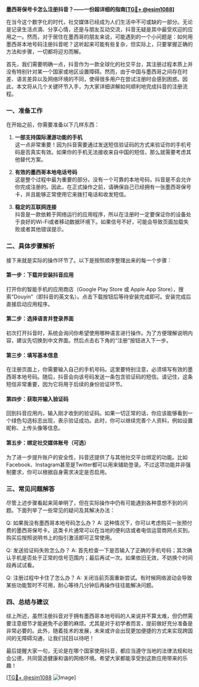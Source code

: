 **墨西哥保号卡怎么注册抖音？——一份超详细的指南[[TG💪+ @esim1088](https://t.me/s/esim1088)]**

在当今这个数字化的时代，社交媒体已经成为人们生活中不可或缺的一部分。无论是记录生活点滴、分享心情，还是与朋友互动交流，抖音无疑是其中最受欢迎的应用之一。然而，对于居住在墨西哥的朋友来说，可能遇到的一个小问题是：如何用墨西哥本地号码注册抖音呢？这听起来可能有些复杂，但实际上，只要掌握正确的方法和步骤，一切都将迎刃而解。

首先，我们需要明确一点，抖音作为一款全球化的社交平台，其注册过程本质上并没有特别针对某一个国家或地区设置障碍。然而，由于中国与墨西哥之间存在时差、语言差异以及网络环境的不同，使得很多用户在尝试注册时会感到困惑。因此，本文将从几个关键环节入手，为大家详细讲解如何顺利地完成抖音的注册流程。

### 一、准备工作

在开始之前，你需要准备以下几样东西：

1. **一部支持国际漫游功能的手机**  
   这一点非常重要！因为抖音需要通过发送短信验证码的方式来验证你的手机号码是否真实有效。如果你的手机无法接收来自中国的短信，那么就需要考虑其他替代方案。

2. **有效的墨西哥本地电话号码**  
   这是整个过程中最为重要的部分。没有一个可靠的本地号码，抖音是不会允许你完成注册的。因此，在正式操作之前，请确保自己已经拥有一张墨西哥保号卡，并且能够正常使用它来拨打电话和收发短信。

3. **稳定的互联网连接**  
   抖音是一款依赖于网络运行的应用程序，所以在注册时一定要保证你的设备处于良好的Wi-Fi或者移动数据环境下。如果信号不好，可能会导致页面加载失败或者其他错误提示。

### 二、具体步骤解析

接下来就是实际的操作环节了。以下是按照顺序整理出来的每一个步骤：

#### 第一步：下载并安装抖音应用
打开你的智能手机的应用商店（Google Play Store 或 Apple App Store），搜索“Douyin”（即抖音的英文名）。点击下载按钮后等待安装完成即可。安装完成后直接启动应用程序。

#### 第二步：选择语言并登录界面
初次打开抖音时，系统会询问你希望使用哪种语言进行操作。为了方便理解说明内容，建议先切换到中文界面。然后点击右下角的“注册”按钮进入下一步。

#### 第三步：填写基本信息
在注册页面上，你需要输入自己的手机号码。这里要特别注意，必须填写有效的墨西哥本地号码。随后，抖音会向该号码发送一条包含验证码的短信。请记住，这条短信非常重要，因为它将用于后续的身份验证环节。

#### 第四步：获取并输入验证码
回到抖音应用内，输入刚才收到的验证码。如果一切正常的话，你应该能够看到一个绿色勾选标志出现，表示验证成功。此时，你可以继续完善个人资料，例如设置昵称、上传头像等信息。

#### 第五步：绑定社交媒体账号（可选）
为了进一步提升账户的安全性，抖音还提供了与其他社交平台绑定的功能。比如Facebook、Instagram甚至是Twitter都可以用来辅助登录。不过这项功能并非强制要求，你可以根据自身需求决定是否启用。

### 三、常见问题解答

尽管上述步骤看起来简单明了，但在实际操作中仍有可能遇到各种意想不到的问题。下面列举了一些常见的疑问及其解决办法：

Q: 如果我没有墨西哥本地号码怎么办？
A: 这种情况下，你可以考虑购买一张预付费的墨西哥保号卡。这类卡片通常可以在当地的便利店或者电信运营商网点买到。购买后按照说明书上的指引激活即可正常使用。

Q: 发送验证码失败怎么办？
A: 首先检查一下是否输入了正确的手机号码；其次确认手机是否处于正常的信号范围内；最后再试一次。如果依旧无效，不妨换个时间段再试试看。

Q: 注册过程中卡住了怎么办？
A: 关闭当前页面重新尝试。有时候网络波动会导致某些功能暂时不可用，耐心等待几分钟后再操作往往能解决问题。

### 四、总结与建议

综上所述，虽然注册抖音对于拥有墨西哥本地号码的人来说并不算太难，但仍然需要注意细节才能避免不必要的麻烦。尤其是对于初学者而言，提前做好充分准备是非常必要的。此外，随着技术的发展，未来或许会出现更加便捷的方式来实现跨国间的无障碍沟通，让我们拭目以待吧！

最后提醒大家一句，无论是在哪个国家使用抖音，都应当遵守当地的法律法规和社会公德，共同营造健康和谐的网络环境。希望大家都能享受到这款应用带来的乐趣！

[[TG💪+ @esim1088](https://t.me/s/esim1088) ![Image](https://i.postimg.cc/4NQfJmqS/Snipaste-2025-05-13-00-14-12.png)]